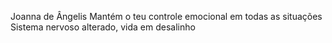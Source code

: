 Joanna de Ângelis
Mantém o teu controle emocional em todas as situações
Sistema nervoso alterado, vida em desalinho

